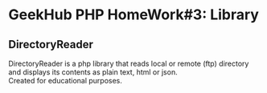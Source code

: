 # GeekHub PHP HomeWork#3: Library
## DirectoryReader
DirectoryReader is a php library that reads local or remote (ftp) directory and displays its contents as plain text, html or json.<br>
Created for educational purposes.